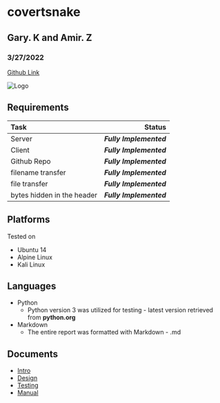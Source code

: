 # covertsnake
## Gary. K and Amir. Z
### 3/27/2022


[Github Link](https://github.com/d0ntblink/covertsnake)

![Logo](./../Extras/logo.png)

## Requirements

| Task | Status |
|:---------------|------------------------------------------------------:|
| Server | ***Fully Implemented*** |
| Client | ***Fully Implemented*** |
| Github Repo | ***Fully Implemented*** |
| filename transfer | ***Fully Implemented*** |
| file transfer | ***Fully Implemented*** |
| bytes hidden in the header | ***Fully Implemented*** |


## Platforms
Tested on
* Ubuntu 14
* Alpine Linux
* Kali Linux

## Languages
* Python
  *  Python version 3 was utilized for testing - latest version retrieved from **python.org**
* Markdown
  * The entire report was formatted with Markdown - .md 

## Documents
* [Intro](https://github.com/d0ntblink/covertsnake/blob/master/Documents/intro.pdf)
* [Design](https://github.com/d0ntblink/covertsnake/blob/master/Documents/design.pdf)
* [Testing](https://github.com/d0ntblink/covertsnake/blob/master/Documents/testing.pdf)
* [Manual](https://github.com/d0ntblink/covertsnake/blob/master/Documents/usermanual.pdf)
